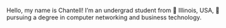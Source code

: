 Hello, my name is Chantell! I’m an undergrad student from 🌽 Illinois, USA, 🌽 pursuing a degree in computer networking and business technology. 

<!---
Jackson-Chantell/Jackson-Chantell is a ✨ special ✨ repository because its `README.md` (this file) appears on your GitHub profile.
You can click the Preview link to take a look at your changes.
--->
